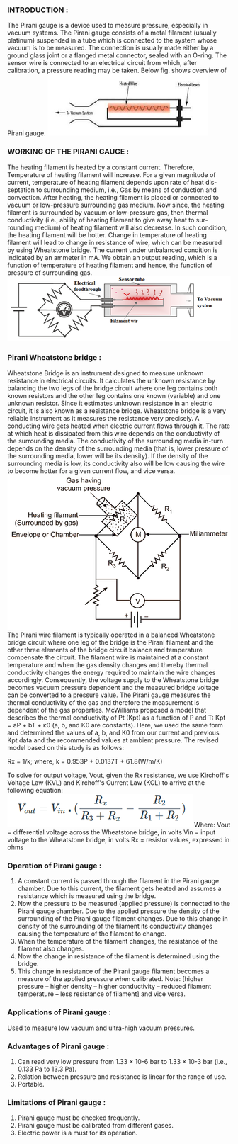 
### INTRODUCTION :

The Pirani gauge is a device used to measure pressure, especially in vacuum systems. The Pirani gauge consists of a metal filament (usually platinum) suspended in a tube which is connected to the system whose vacuum is to be measured. The connection is usually made either by a ground glass joint or a flanged metal connector, sealed with an O-ring. The sensor wire is connected to an electrical circuit from which, after calibration, a pressure reading may be taken.
Below fig. shows overview of Pirani gauge. 
![1](images/piraniGuage.png)

### WORKING OF THE PIRANI GAUGE : 
The heating filament is heated by a constant current. Therefore, Temperature of heating filament will increase. For a given magnitude of current, temperature of heating filament depends upon rate of heat dis- septation to surrounding medium, i.e., Gas by means of conduction and convection. After heating, the heating filament is placed or connected to vacuum or low-pressure surrounding gas medium. Now since, the heating filament is surrounded by vacuum or low-pressure gas, then thermal conductivity (i.e., ability of heating filament to give away heat to sur- rounding medium) of heating filament will also decrease. In such condition, the heating filament will be hotter. Change in temperature of heating filament will lead to change in resistance of wire, which can be measured by using Wheatstone bridge. The current under unbalanced condition is indicated by an ammeter in mA. We obtain an output reading, which is a function of temperature of heating filament and hence, the function of pressure of surrounding gas.
![2](images/schematic-diagram-for-Pirani-gauge.png)

### Pirani Wheatstone bridge : 

Wheatstone Bridge is an instrument designed to measure unknown resistance in electrical circuits. It calculates the unknown resistance by balancing the two legs of the bridge circuit where one leg contains both known resistors and the other leg contains one known (variable) and one unknown resistor. Since it estimates unknown resistance in an electric circuit, it is also known as a resistance bridge. Wheatstone bridge is a very reliable instrument as it measures the resistance very precisely.
A conducting wire gets heated when electric current flows through it. The rate at which heat is dissipated from this wire depends on the conductivity of the surrounding media. 
The conductivity of the surrounding media in-turn depends on the density of the surrounding media (that is, lower pressure of the surrounding media, lower will be its density). If the density of the surrounding media is low, its conductivity also will be low causing the wire to become hotter for a given current flow, and vice versa.
![3](images/Pirani-Gauge.png)
The Pirani wire filament is typically operated in a balanced Wheatstone bridge circuit where one leg of the bridge is the Pirani filament and the other three elements of the bridge circuit balance and temperature compensate the circuit.
The filament wire is maintained at a constant temperature and when the gas density changes and thereby thermal conductivity changes the energy required to maintain the wire changes accordingly. Consequently, the voltage supply to the Wheatstone bridge becomes vacuum pressure dependent and the measured bridge voltage can be converted to a pressure value.
The Pirani gauge measures the thermal conductivity of the gas and therefore the measurement is dependent of the gas properties.
McWilliams proposed a model that describes the thermal conductivity of Pt
(Kpt) as a function of P and T: Kpt = aP + bT + κ0 (a, b, and K0 are constants). Here, we used
the same form and determined the values of a, b, and K0 from our current and previous Kpt
data and the recommended values at ambient pressure. The revised model based
on this study is as follows:

Rx = 1/k; where,
k = 0.953P + 0.0137T + 61.8(W/m/K)

 
To solve for output voltage, Vout, given the Rx resistance, we use Kirchoff's Voltage Law (KVL) and Kirchoff's Current Law (KCL) to arrive at the following equation:
![4](images/formulaVout.png)
Where:
Vout = differential voltage across the Wheatstone bridge, in volts
Vin = input voltage to the Wheatstone bridge, in volts
Rx = resistor values, expressed in ohms

### Operation of Pirani gauge :

1.	A constant current is passed through the filament in the Pirani gauge chamber. Due to this current, the filament gets heated and assumes a resistance which is measured using the bridge.
2.	Now the pressure to be measured (applied pressure) is connected to the Pirani gauge chamber. Due to the applied pressure the density of the surrounding of the Pirani gauge filament changes. Due to this change in density of the surrounding of the filament its conductivity changes causing the temperature of the filament to change.
3.	When the temperature of the filament changes, the resistance of the filament also changes.
4.	Now the change in resistance of the filament is determined using the bridge.
5.	This change in resistance of the Pirani gauge filament becomes a measure of the applied pressure when calibrated.
Note: [higher pressure – higher density – higher conductivity – reduced filament temperature – less resistance of filament] and vice versa.

### Applications of Pirani gauge :
Used to measure low vacuum and ultra-high vacuum pressures.

### Advantages of Pirani gauge :

1.	Can read very low pressure from 1.33 × 10-6 bar to 1.33 × 10-3 bar (i.e., 0.133 Pa to 13.3 Pa).
2.	Relation between pressure and resistance is linear for the range of use.
3.	Portable.

### Limitations of Pirani gauge :
1.	Pirani gauge must be checked frequently.
2.	Pirani gauge must be calibrated from different gases.
3.	Electric power is a must for its operation.






